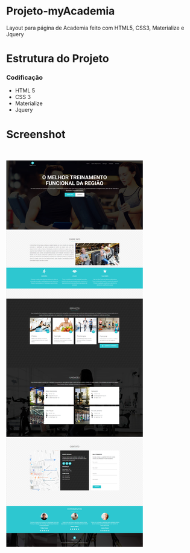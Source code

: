# Projeto-myAcademia
Layout para página de Academia feito com HTML5, CSS3, Materialize e Jquery

# Estrutura do Projeto

<h3>Codificação</h3>
<ul>
  <li>HTML 5</li>
  <li>CSS 3</li>
  <li>Materialize</li>
  <li>Jquery</li>  
</ul>


# Screenshot 

<br><br>
![ScreenShot](https://github.com/jorgemtoledo/telasHtml/blob/master/myAcademia/screencapture-centroboaforma-netlify-2019-01-30-13_03_51.png)


